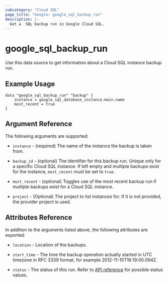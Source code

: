 ```yaml
---
subcategory: "Cloud SQL"
page_title: "Google: google_sql_backup_run"
description: |-
  Get a  SQL backup run in Google Cloud SQL.
---
```


# google\_sql\_backup\_run

Use this data source to get information about a Cloud SQL instance backup run.

## Example Usage 

```hcl
data "google_sql_backup_run" "backup" {
	instance = google_sql_database_instance.main.name
	most_recent = true
}
```

## Argument Reference

The following arguments are supported:

* `instance` - (required) The name of the instance the backup is taken from.

* `backup_id` - (optional) The identifier for this backup run. Unique only for a specific Cloud SQL instance.
    If left empty and multiple backups exist for the instance, `most_recent` must be set to `true`.

* `most_recent` - (optional) Toggles use of the most recent backup run if multiple backups exist for a 
    Cloud SQL instance.

* `project` - (Optional) The project to list instances for. If it
    is not provided, the provider project is used.

## Attributes Reference

In addition to the arguments listed above, the following attributes are exported:
    
* `location` -  Location of the backups.

* `start_time` - The time the backup operation actually started in UTC timezone in RFC 3339 format, for 
    example 2012-11-15T16:19:00.094Z.

* `status` - The status of this run. Refer to [API reference](https://cloud.google.com/sql/docs/mysql/admin-api/rest/v1beta4/backupRuns#SqlBackupRunStatus) for possible status values.